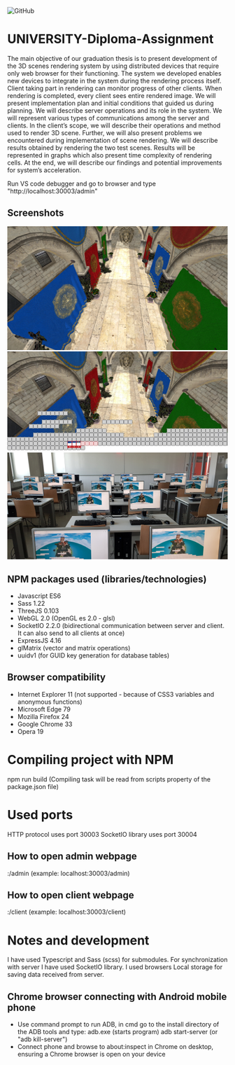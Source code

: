 <!-- Tags (https://shields.io/) -->
![GitHub](https://img.shields.io/github/license/lukaprijatelj/UNIVERSITY-Diploma-Assignment)

# UNIVERSITY-Diploma-Assignment
The main objective of our graduation thesis is to present development of the 3D scenes rendering system by using distributed devices that require only web browser for their functioning. The system we developed enables new devices to integrate in the system during the rendering process itself. Client taking part in rendering can monitor progress of other clients. When rendering is completed, every client sees entire rendered image. We will present implementation plan and initial conditions that guided us during planning. We will describe server operations and its role in the system. We will represent various types of communications among the server and clients. In the client’s scope, we will describe their operations and method used to render 3D scene. Further, we will also present problems we encountered during implementation of scene rendering. We will describe results obtained by rendering the two test scenes. Results will be represented in graphs which also present time complexity of rendering cells. At the end, we will describe our findings and potential improvements for system’s acceleration.


Run VS code debugger and go to browser and type "http://localhost:30003/admin"

## Screenshots
<!--  ![alt tag](https://raw.githubusercontent.com/lukaprijatelj/UNIVERSITY-Diploma-Assignment/master/images/Screenshot_1.jpg) -->
<!--  ![alt tag](https://raw.githubusercontent.com/lukaprijatelj/UNIVERSITY-Diploma-Assignment/master/images/All.jpg) -->
![alt tag](https://raw.githubusercontent.com/lukaprijatelj/UNIVERSITY-Diploma-Assignment/master/images/rendered-image-castle.jpg)
![alt tag](https://raw.githubusercontent.com/lukaprijatelj/UNIVERSITY-Diploma-Assignment/master/images/partially-rendered.jpg)
![alt tag](https://raw.githubusercontent.com/lukaprijatelj/UNIVERSITY-Diploma-Assignment/master/images/30-clients-rendering.jpg)

## NPM packages used (libraries/technologies)
- Javascript ES6
- Sass 1.22
- ThreeJS 0.103
- WebGL 2.0 				(OpenGL es 2.0 - glsl)
- SocketIO 2.2.0 			(bidirectional communication between server and client. It can also send to all clients at once)
- ExpressJS 4.16
- glMatrix 				(vector and matrix operations)
- uuidv1 				(for GUID key generation for database tables)

## Browser compatibility
- Internet Explorer 11 			(not supported - because of CSS3 variables and anonymous functions)
- Microsoft Edge 79
- Mozilla Firefox 24
- Google Chrome 33
- Opera 19


# Compiling project with NPM
npm run build				(Compiling task will be read from scripts property of the package.json file)


# Used ports
HTTP protocol uses port 30003 
SocketIO library uses port 30004

## How to open admin webpage
<base-url>:<http-port>/admin		(example: localhost:30003/admin)

## How to open client webpage
<base-url>:<http-port>/client		(example: localhost:30003/client)


# Notes and development
I have used Typescript and Sass (scss) for submodules. For synchronization with server I have used SocketIO library.
I used browsers Local storage for saving data received from server.

## Chrome browser connecting with Android mobile phone
- Use command prompt to run ADB, in cmd go to the install directory of the ADB tools and type:
  adb.exe				(starts program)
  adb start-server 			(or "adb kill-server")
- Connect phone and browse to about:inspect in Chrome on desktop, ensuring a Chrome browser is open on your device
